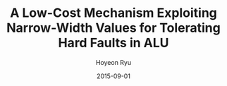 ---
layout: publication_info  # FIXED! DO NOT CHANGE!
author: "Hoyeon Ryu"   # your name (do not specify the publication authors, please specify publication authors at "pub_authors")
title:  "A Low-Cost Mechanism Exploiting Narrow-Width Values for Tolerating Hard Faults in ALU"  # publication title
date:   2015-09-01  # publication date (not the blog posting date...)

description: |  # provide a brief explanation of your work!
    TBD

params:
    pub_authors:  # publication authors
        - "/members/seokin_hong"
        - "Soontae Kim"

    pub_venue: "IEEE Transactions on Computers ( Volume: 64, Issue: 9, 01 September 2015)"  # full venue name (conference and journal name)

    pub_url: https://ieeexplore.ieee.org/abstract/document/6945834  # URL to get access to the publication (comment this line if you don't have publicaiton URL)
    pub_thumbnail: ""  # image of the thumbnail (comment this line if you don't have any thumbnail to reveal)

    pub_abstract: |  # abstract of your publication
       Digital circuits are expected to increasingly suffer from more hard faults due to technology scaling. Especially, a single hard fault in ALU (Arithmetic Logic Unit) might lead to a total failure in processors or significantly reduce their performance. To address these increasingly important problems, we propose a novel cost-efficient fault-tolerant mechanism for the ALU, called LIZARD. LIZARD employs two half-word ALUs, instead of a single full-word ALU, to perform computations with concurrent fault detection. When a fault is detected, the two ALUs are partitioned into four quarter-word ALUs. After diagnosing and isolating a faulty quarter-word ALU, LIZARD continues its operation using the remaining ones, which can detect and isolate another fault. Even though LIZARD uses narrow ALUs for computations, it adds negligible performance overhead through exploiting predictability of the results in the arithmetic computations. We also present the architectural modifications when employing LIZARD for scalar as well as superscalar processors. Through comparative evaluation, we demonstrate that LIZARD outperforms other competitive fault-tolerant mechanisms in terms of area, energy consumption, performance and reliability.

    pub_keywords:  # keywords of your publication
        - Program processors
        - Fault detection
        - Fault diagnosis
        - Adders
        - Circuit faults
        - Fault tolerance
        - Fault tolerant systems
        - Hard Faults
        - Arithmetic and logic units
        - Processor architectures
        - Hard faults
        - arithmetic and logic units

    # Publication Classes: choose one of the class specified below (see more details at "config.yaml")
    #   - ACC : Accelerator
    #   - MS  : Memory System
    #   - CA  : Computer Architecture
    #   - OS  : Operating Systems
    #   - NDP : Near Data Processing / Processing In Memory
    pub_class: "MS"  # choose any class of the publication
---